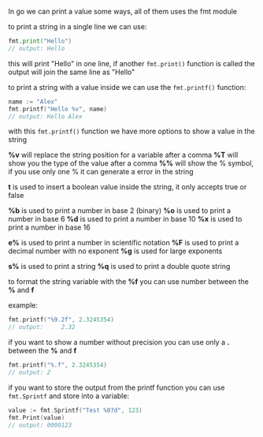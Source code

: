 In go we can print a value some ways, all of them uses the fmt module

to print a string in a single line we can use:

```go
fmt.print("Hello")
// output: Hello
```
this will print "Hello" in one line, if another `fmt.print()` function is called the output will join the same line as "Hello"

to print a string with a value inside we can use the `fmt.printf()` function:

```go
name := "Alex"
fmt.printf("Hello %v", name)
// output: Hello Alex
```

with this `fmt.printf()` function we have more options to show a value in the string

**%v** will replace the string position for a variable after a comma
**%T** will show you the type of the value after a comma
**%%** will show the % symbol, if you use only one % it can generate a error in the string

**t** is used to insert a boolean value inside the string, it only accepts true or false

**%b** is used to print a number in base 2 (binary)
**%o** is used to print a number in base 6
**%d** is used to print a number in base 10
**%x** is used to print a number in base 16

**e%** is used to print a number in scientific notation
**%F** is used to print a decimal number with no exponent
**%g** is used for large exponents

**s%** is used to print a string
**%q** is used to print a double quote string

to format the string variable with the **%f** you can use number between the **%** and **f**

example:

```go
fmt.printf("%9.2f", 2.3245354)
// output:     2.32
```

if you want to show a number without precision you can use only a **.** between the **%** and **f**

```go
fmt.printf("%.f", 2.3245354)
// output: 2
```

if you want to store the output from the printf function you can use `fmt.Sprintf` and store into a variable:

```go
value := fmt.Sprintf("Test %07d", 123)
fmt.Print(value)
// output: 0000123
```
